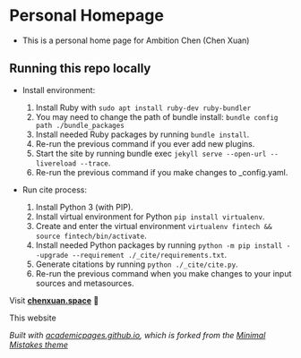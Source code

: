 # Personal Homepage
- This is a personal home page for Ambition Chen (Chen Xuan)

## Running this repo locally

- Install environment:
  1. Install Ruby with `sudo apt install ruby-dev ruby-bundler`
  2. You may need to change the path of bundle install: `bundle config path ./bundle_packages`
  3. Install needed Ruby packages by running `bundle install`.
  4. Re-run the previous command if you ever add new plugins.
  5. Start the site by running bundle exec `jekyll serve --open-url --livereload --trace`.
  6. Re-run the previous command if you make changes to _config.yaml.

- Run cite process:
  1. Install Python 3 (with PIP).
  2. Install virtual environment for Python `pip install virtualenv`.
  3. Create and enter the virtual environment `virtualenv fintech && source fintech/bin/activate`.
  4. Install needed Python packages by running `python -m pip install --upgrade --requirement ./_cite/requirements.txt`.
  5. Generate citations by running `python ./_cite/cite.py`.
  6. Re-run the previous command when you make changes to your input sources and metasources.

Visit **[chenxuan.space](https://chenxuan.space)** 🚀

This website 

_Built with [academicpages.github.io](https://github.com/academicpages/academicpages.github.io), which is forked from the [Minimal Mistakes theme](https://mmistakes.github.io/minimal-mistakes/docs/quick-start-guide/)_
